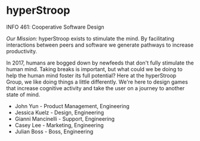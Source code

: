 # hyperStroop
INFO 461: Cooperative Software Design

*Our Mission:* hyperStroop exists to stimulate the mind. By facilitating interactions between peers and software we generate pathways to increase productivity.

In 2017, humans are bogged down by newfeeds that don't fully stimulate the human mind. Taking breaks is important, but what could we be doing to help the human mind foster its full potential? Here at the hyperStroop Group, we like doing things a little differently. We're here to design games that increase cognitive activity and take the user on a journey to another state of mind. 

- John Yun - Product Management, Engineering
- Jessica Kuelz - Design, Engineering
- Gianni Mancinelli - Support, Engineering
- Casey Lee - Marketing, Engineering
- Julian Boss - Boss, Engineering
